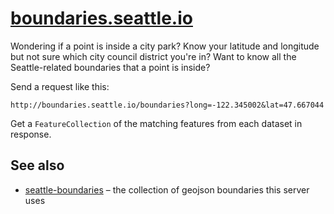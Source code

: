# [boundaries.seattle.io](http://boundaries.seattle.io)

Wondering if a point is inside a city park? Know your latitude and longitude but not sure which city council district you're in?
Want to know all the Seattle-related boundaries that a point is inside?

Send a request like this:

```
http://boundaries.seattle.io/boundaries?long=-122.345002&lat=47.667044
```

Get a `FeatureCollection` of the matching features from each dataset in response.

## See also
- [seattle-boundaries](https://github.com/openseattle/seattle-boundaries) – the collection of geojson boundaries this server uses
